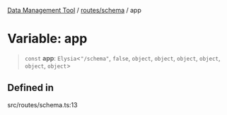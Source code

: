 [Data Management Tool](../../../index.md) / [routes/schema](../index.md) / app

# Variable: app

> `const` **app**: `Elysia`\<`"/schema"`, `false`, `object`, `object`, `object`, `object`, `object`, `object`\>

## Defined in

src/routes/schema.ts:13
